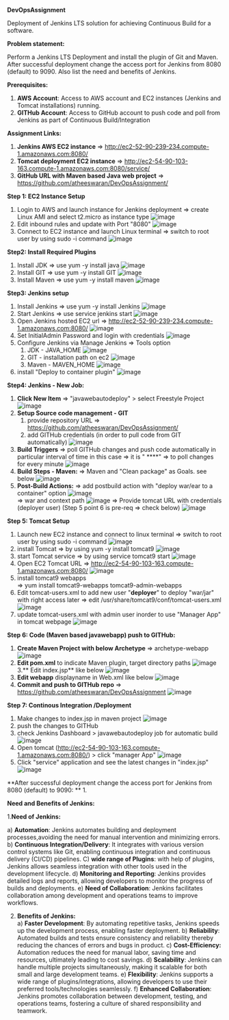 **DevOpsAssignment**

Deployment of Jenkins LTS solution for achieving Continuous Build for a software. 

**Problem statement:**

Perform a Jenkins LTS Deployment and install the plugin of Git and Maven. After successful deployment change the access port for Jenkins from 8080 (default) to 9090. Also list the need and benefits of Jenkins. 

**Prerequisites:**

1. **AWS Account**: Access to AWS account and EC2 instances (Jenkins and Tomcat installations) running.
2. **GITHub Account**: Access to GitHub account to push code and poll from Jenkins as part of Continuous Build/Integration

**Assignment Links:**

1. **Jenkins AWS EC2 instance** => http://ec2-52-90-239-234.compute-1.amazonaws.com:8080/
2. **Tomcat deployment EC2 instance** => http://ec2-54-90-103-163.compute-1.amazonaws.com:8080/service/
3. **GitHub URL with Maven based Java web project** => https://github.com/atheeswaran/DevOpsAssignment/

**Step 1: EC2 Instance Setup**

1. Login to AWS and launch instance for Jenkins deployment
    => create Linux AMI and select t2.micro as instance type
   ![image](https://github.com/atheeswaran/DevOpsAssignment/assets/19812046/7047d291-a2d7-4870-839b-7a2a9335ce32)
3. Edit inbound rules and update with Port "8080"
   ![image](https://github.com/atheeswaran/DevOpsAssignment/assets/19812046/2cebbedd-7f7e-44ba-a7e1-cd7c2ef9f88d)
4. Connect to EC2 instance and launch Linux terminal
   => switch to root user by using sudo -i command
   ![image](https://github.com/atheeswaran/DevOpsAssignment/assets/19812046/060dead0-2547-486c-88a6-6ab166d811b0)

**Step2: Install Required Plugins**

1. Install JDK
   => use yum -y install java
   ![image](https://github.com/atheeswaran/DevOpsAssignment/assets/19812046/307d2377-7a8f-4f57-a38b-6d146b77aaff)
2. Install GIT
   => use yum -y install GIT
   ![image](https://github.com/atheeswaran/DevOpsAssignment/assets/19812046/33c6ba65-95c1-42d0-bb7b-18f5974d38a7)
3. Install Maven
   => use yum -y install maven
   ![image](https://github.com/atheeswaran/DevOpsAssignment/assets/19812046/429b0a44-e570-40d0-8ba1-29a530584cd5)

**Step3: Jenkins setup**

1. Install Jenkins
   => use yum -y install Jenkins
   ![image](https://github.com/atheeswaran/DevOpsAssignment/assets/19812046/efe1c585-cce8-462b-b125-177dae649d4e)
2. Start Jenkins
   => use service jenkins start
   ![image](https://github.com/atheeswaran/DevOpsAssignment/assets/19812046/04fcba47-c4da-48b7-8ebc-958337ac4876)
3. Open Jenkins hosted EC2 url
   => http://ec2-52-90-239-234.compute-1.amazonaws.com:8080/
   ![image](https://github.com/atheeswaran/DevOpsAssignment/assets/19812046/da4435fe-5ed2-4dac-9439-ba17dca16437)
4. Set InitialAdmin Password and login with credentials
   ![image](https://github.com/atheeswaran/DevOpsAssignment/assets/19812046/c9aade89-2124-446e-8fce-5b65bc5afcf9)
5. Configure Jenkins via Manage Jenkins => Tools option
   1) JDK - JAVA_HOME
   ![image](https://github.com/atheeswaran/DevOpsAssignment/assets/19812046/40ba405f-ad04-4499-bd14-adf7f27c4a63)
   2) GIT - installation path on ec2
      ![image](https://github.com/atheeswaran/DevOpsAssignment/assets/19812046/893ce299-022b-4b6f-a35a-661a47421238)
   3) Maven - MAVEN_HOME
      ![image](https://github.com/atheeswaran/DevOpsAssignment/assets/19812046/06f453f0-a4d7-4804-bcf7-538c8dcb3c47)
6. install "Deploy to container plugin"
   ![image](https://github.com/atheeswaran/DevOpsAssignment/assets/19812046/302d3f1a-0979-455c-a404-69c54cdec83e)


**Step4: Jenkins - New Job:**

1. **Click New Item** => "javawebautodeploy" > select Freestyle Project
   ![image](https://github.com/atheeswaran/DevOpsAssignment/assets/19812046/2a4ce14a-d7c1-4534-bfd0-6ba5b8650ffb)
2. **Setup Source code management - GIT**
   1. provide repository URL => https://github.com/atheeswaran/DevOpsAssignment/
   2. add GITHub credentials (in order to pull code from GIT automatically)
![image](https://github.com/atheeswaran/DevOpsAssignment/assets/19812046/c5038ce9-582b-4270-a3f5-163a12d6583c)
3. **Build Triggers** => poll GITHub changes and push code automatically in particular interval of time
   in this case => it is " ****" => to poll changes for every minute
   ![image](https://github.com/atheeswaran/DevOpsAssignment/assets/19812046/3c128d5d-319e-4c7c-ae8b-ded9f91ba592)
4. **Build Steps - Maven:**
   => Maven and "Clean package" as Goals. see below
   ![image](https://github.com/atheeswaran/DevOpsAssignment/assets/19812046/9ae62780-f265-4615-b7fb-8829141f5cee)
5. **Post-Build Actions:**
   => add postbuild action with "deploy war/ear to a container" option
   ![image](https://github.com/atheeswaran/DevOpsAssignment/assets/19812046/e236735c-78ce-4cac-bda2-643aecb9bf2f)   
   => war and context path
   ![image](https://github.com/atheeswaran/DevOpsAssignment/assets/19812046/359a59a0-e3eb-440a-8151-6b1b17f37913)
   => Provide tomcat URL with credentials (deployer user) (Step 5 point 6 is pre-req => check below)
   ![image](https://github.com/atheeswaran/DevOpsAssignment/assets/19812046/b389e22e-871b-497a-afbb-b0d592aa3389)

**Step 5: Tomcat Setup**

1. Launch new EC2 instance and connect to linux terminal
   => switch to root user by using sudo -i command
   ![image](https://github.com/atheeswaran/DevOpsAssignment/assets/19812046/8d02ad0e-e5e3-4879-b8e0-7e9c3446bccd)
2. install Tomcat
   => by using yum -y install tomcat9
   ![image](https://github.com/atheeswaran/DevOpsAssignment/assets/19812046/cc156d4a-e94d-40c9-ba0f-18a0023939b7)
3. start Tomcat service
   => by using service tomcat9 start
   ![image](https://github.com/atheeswaran/DevOpsAssignment/assets/19812046/3cf8617a-aa30-48a6-91aa-677671957237)
4. Open EC2 Tomcat URL
   => http://ec2-54-90-103-163.compute-1.amazonaws.com:8080/
   ![image](https://github.com/atheeswaran/DevOpsAssignment/assets/19812046/4d3490b4-4f6d-4844-8c29-b8d48a35ab75)
5. install tomcat9 webapps  
   => yum install tomcat9-webapps tomcat9-admin-webapps
6. Edit tomcat-users.xml to add new user "**deployer**" to deploy "war/jar" with right access later
   => edit /usr/share/tomcat9/conf/tomcat-users.xml
   ![image](https://github.com/atheeswaran/DevOpsAssignment/assets/19812046/293376dc-e2be-4340-b2c5-1a92731037ea)
7. update tomcat-users.xml with admin user inorder to use "Manager App" in tomcat webpage
   ![image](https://github.com/atheeswaran/DevOpsAssignment/assets/19812046/9a10c015-c783-48f5-ba13-9c17cc333b7d)

**Step 6: Code (Maven based javawebapp) push to GITHub:**
1. **Create Maven Project with below Archetype** => archetype-webapp
   ![image](https://github.com/atheeswaran/DevOpsAssignment/assets/19812046/29fade3e-cbb2-413e-a35a-60356d601651)
2. **Edit pom.xml** to indicate Maven plugin, target directory paths
   ![image](https://github.com/atheeswaran/DevOpsAssignment/assets/19812046/1afdcc67-1f1a-41bc-8a2a-07bbfaecab85)
3.** Edit index.jsp** like below
   ![image](https://github.com/atheeswaran/DevOpsAssignment/assets/19812046/8783082b-959a-4fcb-b8c2-9cadafcde3e2)
4. **Edit webapp** displayname in Web.xml like below
   ![image](https://github.com/atheeswaran/DevOpsAssignment/assets/19812046/85074fb4-caa4-4c0f-8555-a0d695b97ec8)
5. **Commit and push to GITHub repo**
   => https://github.com/atheeswaran/DevOpsAssignment
   ![image](https://github.com/atheeswaran/DevOpsAssignment/assets/19812046/36486e75-8b4f-419d-a30b-8618859af02e)

**Step 7: Continous Integration /Deployment**
1. Make changes to index.jsp in maven project
   ![image](https://github.com/atheeswaran/DevOpsAssignment/assets/19812046/c8f596f4-fab0-431a-9ec1-af5f1f7a9854)
2. push the changes to GITHub
3. check Jenkins Dashboard > javawebautodeploy job for automatic build
   ![image](https://github.com/atheeswaran/DevOpsAssignment/assets/19812046/23657c8e-2073-4dc0-8629-3985f5e5bf50)
4. Open tomcat (http://ec2-54-90-103-163.compute-1.amazonaws.com:8080/) > click "manager App"
   ![image](https://github.com/atheeswaran/DevOpsAssignment/assets/19812046/ad9cbd50-7b7a-44a8-8483-9e361999d866)
5. Click "service" application and see the latest changes in "index.jsp"
   ![image](https://github.com/atheeswaran/DevOpsAssignment/assets/19812046/9dc7096d-a630-4017-bb50-17fafbec3d39)


**After successful deployment change the access port for Jenkins from 8080 (default) to 9090: **
1. 


**Need and Benefits of Jenkins:**

1.**Need of Jenkins:**

   a) **Automation**: Jenkins automates building and deployment processes,avoiding the need for manual intervention and minimizing errors.
   b) **Continuous Integration/Delivery**: It integrates with various version control systems like Git, enabling continuous integration and continuous delivery (CI/CD) pipelines.
   C) **wide range of Plugins**: with help of plugins, Jenkins allows seamless integration with other tools used in the development lifecycle.
   d) **Monitoring and Reporting**: Jenkins provides detailed logs and reports, allowing developers to monitor the progress of builds and deployments.
   e) **Need of Collaboration**: Jenkins facilitates collaboration among development and operations teams to improve workflows.

2. **Benefits of Jenkins:**   
   a) **Faster Development**: By automating repetitive tasks, Jenkins speeds up the development process, enabling faster deployment.
   b) **Reliability**: Automated builds and tests ensure consistency and reliability thereby reducing the chances of errors and bugs in product.
   c) **Cost-Efficiency:** Automation reduces the need for manual labor, saving time and resources, ultimately leading to cost savings.
   d) **Scalability**: Jenkins can handle multiple projects simultaneously, making it scalable for both small and large development teams.
   e) **Flexibility**: Jenkins supports a wide range of plugins/integrations, allowing developers to use their preferred tools/technologies seamlessly.
   f) **Enhanced Collaboration**: Jenkins promotes collaboration between development, testing, and operations teams, fostering a culture of shared responsibility and teamwork.



   
   




   



   




   

   








      


   









